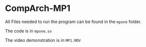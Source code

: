 # CompArch-MP1

All Files needed to run the program can be found in the `mpone` folder. 

The code is in `mpone.sv`

The video demonstration is in `MP1.MOV`
